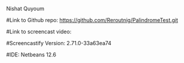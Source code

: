 Nishat Quyoum

#Link to Github repo: https://github.com/Reroutnig/PalindromeTest.git

#Link to screencast video: 

#Screencastify Version: 2.71.0-33a63ea74

#IDE: Netbeans 12.6
